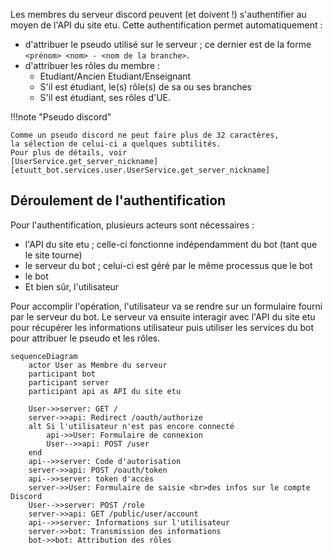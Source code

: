 Les membres du serveur discord peuvent (et doivent !)
s'authentifier au moyen de l'API du site etu.
Cette authentification permet automatiquement :

- d'attribuer le pseudo utilisé sur le serveur ;
ce dernier est de la forme `<prénom> <nom> - <nom de la branche>`.
- d'attribuer les rôles du membre :
    - Etudiant/Ancien Etudiant/Enseignant
    - S'il est étudiant, le(s) rôle(s) de sa ou ses branches
    - S'il est étudiant, ses rôles d'UE.

!!!note "Pseudo discord"

    Comme un pseudo discord ne peut faire plus de 32 caractères,
    la sélection de celui-ci a quelques subtilités.
    Pour plus de détails, voir 
    [UserService.get_server_nickname][etuutt_bot.services.user.UserService.get_server_nickname]

## Déroulement de l'authentification

Pour l'authentification, plusieurs acteurs sont nécessaires :

- l'API du site etu ; celle-ci fonctionne indépendamment du bot (tant que le site tourne)
- le serveur du bot ; celui-ci est géré par le même processus que le bot
- le bot
- Et bien sûr, l'utilisateur

Pour accomplir l'opération, l'utilisateur va se rendre
sur un formulaire fourni par le serveur du bot.
Le serveur va ensuite interagir avec l'API du site
etu pour récupérer les informations utilisateur
puis utiliser les services du bot pour attribuer le pseudo et les rôles.

```mermaid
sequenceDiagram
    actor User as Membre du serveur
    participant bot
    participant server
    participant api as API du site etu
    
    User->>server: GET /
    server->>api: Redirect /oauth/authorize
    alt Si l'utilisateur n'est pas encore connecté
        api->>User: Formulaire de connexion
        User-->>api: POST /user
    end
    api-->>server: Code d'autorisation
    server->>api: POST /oauth/token
    api-->>server: token d'accès
    server->>User: Formulaire de saisie <br>des infos sur le compte Discord
    User-->>server: POST /role
    server->>api: GET /public/user/account
    api-->>server: Informations sur l'utilisateur
    server->>bot: Transmission des informations
    bot->>bot: Attribution des rôles
```
